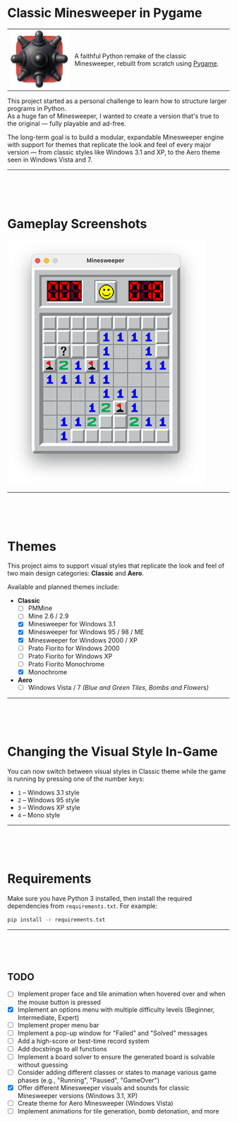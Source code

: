 # Classic Minesweeper in Pygame

<table>
  <tr>
    <td style="border: 0px">
      <img src="images/icon/Minesweeper_Icon_App-assets/Icon-macOS-256x256@1x.png" alt="Minesweeper Icon" width="256">
    </td>
    <td style="border: 0px">
<p>
  A faithful Python remake of the classic Minesweeper, rebuilt from scratch using
  <a href="https://www.pygame.org/news">Pygame</a>.
</p>
    </td>
  </tr>
</table>

  This project started as a personal challenge to learn how to structure larger programs in Python.<br>
  As a huge fan of Minesweeper, I wanted to create a version that's true to the original —
  fully playable and ad-free.

  The long-term goal is to build a modular, expandable Minesweeper engine with support for themes
  that replicate the look and feel of every major version — from classic styles like Windows 3.1 and XP,
  to the Aero theme seen in Windows Vista and 7.

---

<br><br><br>

# Gameplay Screenshots

<picture>
  <source media="(prefers-color-scheme: dark)" srcset="screenshots/theme_swap_beginner_dark.gif">
  <img alt="Minesweeper Themes" src="screenshots/theme_swap_beginner_light.gif">
</picture>

---

<br><br><br>

# Themes

This project aims to support visual styles that replicate the look and feel of two main design categories: **Classic** and **Aero**.

Available and planned themes include:

- **Classic**
  - [ ] PMMine
  - [ ] Mine 2.6 / 2.9
  - [x] Minesweeper for Windows 3.1
  - [x] Minesweeper for Windows 95 / 98 / ME
  - [x] Minesweeper for Windows 2000 / XP
  - [ ] Prato Fiorito for Windows 2000
  - [ ] Prato Fiorito for Windows XP
  - [ ] Prato Fiorito Monochrome
  - [x] Monochrome

- **Aero**
  - [ ] Windows Vista / 7 *(Blue and Green Tiles, Bombs and Flowers)*

---

<br><br><br>

# Changing the Visual Style In-Game

You can now switch between visual styles in Classic theme while the game is running by pressing one of the number keys:

- `1` – Windows 3.1 style
- `2` – Windows 95 style
- `3` – Windows XP style
- `4` – Mono style

---

<br><br><br>

# Requirements


Make sure you have Python 3 installed, then install the required dependencies from `requirements.txt`. For example:

```bash
pip install -r requirements.txt
```

---

<br><br><br>

## TODO

- [ ] Implement proper face and tile animation when hovered over and when the mouse button is pressed
- [x] Implement an options menu with multiple difficulty levels (Beginner, Intermediate, Expert)
- [ ] Implement proper menu bar
- [ ] Implement a pop-up window for "Failed" and "Solved" messages
- [ ] Add a high-score or best-time record system
- [ ] Add docstrings to all functions
- [ ] Implement a board solver to ensure the generated board is solvable without guessing
- [ ] Consider adding different classes or states to manage various game phases (e.g., "Running", "Paused", "GameOver")
- [x] Offer different Minesweeper visuals and sounds for classic Minesweeper versions (Windows 3.1, XP)
- [ ] Create theme for Aero Minesweeper (Windows Vista)
- [ ] Implement animations for tile generation, bomb detonation, and more